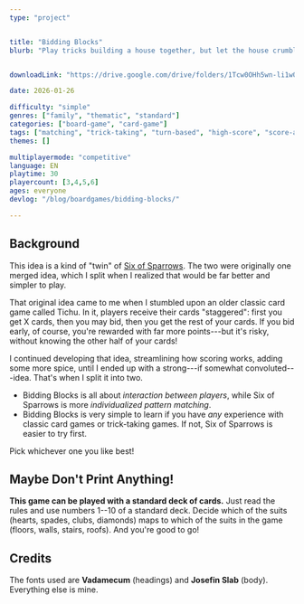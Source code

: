 ```yaml
---
type: "project"


title: "Bidding Blocks"
blurb: "Play tricks building a house together, but let the house crumble when it favors your risky bid."


downloadLink: "https://drive.google.com/drive/folders/1Tcw0OHh5wn-li1w0AGjbX4mGM7zPUcZe"

date: 2026-01-26

difficulty: "simple"
genres: ["family", "thematic", "standard"]
categories: ["board-game", "card-game"]
tags: ["matching", "trick-taking", "turn-based", "high-score", "score-and-reset"]
themes: []

multiplayermode: "competitive"
language: EN
playtime: 30
playercount: [3,4,5,6]
ages: everyone
devlog: "/blog/boardgames/bidding-blocks/"

---
```


## Background

This idea is a kind of "twin" of [Six of Sparrows](/chiptales/bet/six-of-sparrows/). The two were originally one merged idea, which I split when I realized that would be far better and simpler to play.

That original idea came to me when I stumbled upon an older classic card game called Tichu. In it, players receive their cards "staggered": first you get X cards, then you may bid, then you get the rest of your cards. If you bid early, of course, you're rewarded with far more points---but it's risky, without knowing the other half of your cards!

I continued developing that idea, streamlining how scoring works, adding some more spice, until I ended up with a strong---if somewhat convoluted---idea. That's when I split it into two. 

* Bidding Blocks is all about _interaction between players_, while Six of Sparrows is more _individualized pattern matching_.
* Bidding Blocks is very simple to learn if you have _any_ experience with classic card games or trick-taking games. If not, Six of Sparrows is easier to try first.

Pick whichever one you like best!

## Maybe Don't Print Anything!

**This game can be played with a standard deck of cards.** Just read the rules and use numbers 1--10 of a standard deck. Decide which of the suits (hearts, spades, clubs, diamonds) maps to which of the suits in the game (floors, walls, stairs, roofs). And you're good to go!

## Credits

The fonts used are **Vadamecum** (headings) and **Josefin Slab** (body). Everything else is mine.